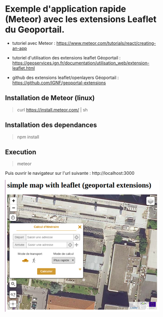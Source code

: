 # Exemple d'application rapide (Meteor) avec les extensions Leaflet du Geoportail.

- tutoriel avec Meteor : 
https://www.meteor.com/tutorials/react/creating-an-app

- tutoriel d'utilisation des extensions leaflet Géoportail :
https://geoservices.ign.fr/documentation/utilisation_web/extension-leaflet.html

- github des extensions leaflet/openlayers Géoportail :
https://github.com/IGNF/geoportal-extensions

## Installation de Meteor (linux)

> curl https://install.meteor.com/ | sh

## Installation des dependances

> npm install

## Execution

> meteor

Puis ouvrir le navigateur sur l'url suivante : http://localhost:3000 

![Exemple Image](exemple.png)